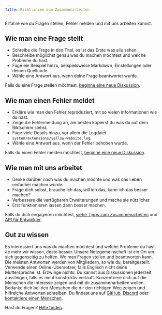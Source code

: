 ```yaml
---
Title: Richtlinien zum Zusammenarbeiten
---
```

Erfahre wie du Fragen stellen, Fehler melden und mit uns arbeiten kannst.

## Wie man eine Frage stellt

* Schreibe die Frage in den Titel, es ist das Erste was alle sehen.
* Beschreibe möglichst genau was du machen möchtest und welche Probleme du hast.
* Füge ein Beispiel hinzu, beispielsweise Markdown, Einstellungen oder deinen Quellcode.
* Wähle eine Antwort aus, wenn deine Frage beantwortet wurde.

Falls du eine Frage stellen möchtest, [beginne eine neue Diskussion](https://github.com/datenstrom/community/discussions/categories/ask-a-question).

## Wie man einen Fehler meldet

* Erkläre wie man den Fehler reproduziert, mit so vielen Informationen wie du hast.
* Zeige die Fehlermeldung an, am besten kopierst du was du auf dem Bildschirm siehst.
* Füge viele Details hinzu, vor allem die Logdatei `system/extensions/yellow-website.log`.
* Wähle eine Antwort aus, wenn der Fehler behoben wurde.

Falls du einen Fehler melden möchtest, [beginne eine neue Diskussion](https://github.com/datenstrom/community/discussions/categories/report-a-bug).

## Wie man mit uns arbeitet

* Denke darüber nach was du machen möchte und was das Leben einfacher machen würde.
* Frage dich selbst, brauche ich das, will ich das, kann ich das besser machen?
* Verbessere die verfügbaren Erweiterungen und mache sie nützlicher.
* Erst funktionieren lassen dann besser machen.

Falls du dich engagieren möchtest, [siehe Tipps zum Zusammenarbeiten](https://github.com/datenstrom/community/discussions/760) und [API für Entwickler](api-for-developers).

## Gut zu wissen

Es interessiert uns was du machen möchtest und welche Probleme du hast. Je mehr wir wissen, desto besser. Unsere Netzgemeinschaft ist ein Ort um sich gegenseitig zu helfen. Wo man Fragen stellen und beantworten kann. Die meisten Antworten werden von Mitgliedern, so wie du, bereitgestellt. Verwende einen Online-Übersetzer, falls Englisch nicht deine Muttersprache ist. Erzwinge nichts. Du kannst aus Diskussionen jederzeit aussteigen, falls es nicht konstruktiv verläuft. Konzentriere dich auf die Menschen die Interesse zeigen und mit dir zusammenarbeiten wollen. Bedanke dich bei den Menschen die dir den richtigen Weg zeigen und hilfreiche Antworten schreiben. Du findest uns auf [GitHub](https://github.com/datenstrom), [Discord](https://discord.gg/NYvTETsHS9) oder [kontaktiere einen Menschen](https://datenstrom.se/de/contact/).

Hast du Fragen? [Hilfe finden](.).
